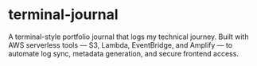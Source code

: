 # terminal-journal
A terminal-style portfolio journal that logs my technical journey. Built with AWS serverless tools — S3, Lambda, EventBridge, and Amplify — to automate log sync, metadata generation, and secure frontend access.
